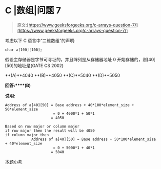 # C |数组|问题 7

> 原文:[https://www.geeksforgeeks.org/c-arrays-question-7/](https://www.geeksforgeeks.org/c-arrays-question-7/)

考虑以下 C 语言中“二维数组”的声明:

```
char a[100][100]; 
```

假设主存储器是字节可寻址的，并且阵列是从存储器地址 0 开始存储的，则[40][50]的地址是(GATE CS 2002)

**(A)**4040
**(B)**4050
**(C)**5040
**(D)**5050

**回答:****(B)**

**说明:**

```
Address of a[40][50] = Base address + 40*100*element_size + 50*element_size
                      = 0 + 4000*1 + 50*1
                     = 4050
```

```
Based on row major or column major
if row major then the result will be 4050
if column major then 
            Address of a[40][50] = Base address + 50*100*element_size + 40*element_size
                      = 0 + 5000*1 + 40*1
                     = 5040
```

[本题小考](https://www.geeksforgeeks.org/c-language-2-gq/arrays-pointers-gq/)